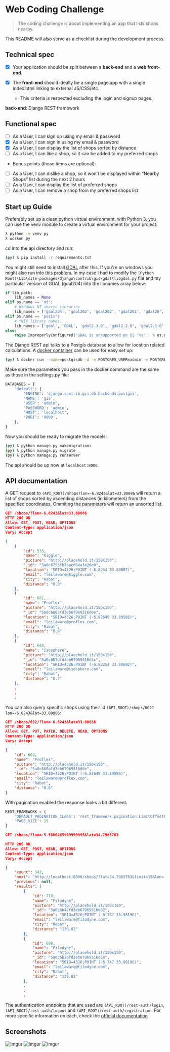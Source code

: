 # Web Coding Challenge

> The coding challenge is about implementing an app that lists shops nearby.

This README will also serve as a checklist during the development process.

## Technical spec

- [x] Your application should be split between a **back-end** and a **web front-end**.

- [x] The **front-end** should ideally be a single page app with a single index.html linking to external JS/CSS/etc.
  - This criteria is respected excluding the login and signup pages.

**back-end**: Django REST framework

## Functional spec

- [ ] As a User, I can sign up using my email & password
- [x] As a User, I can sign in using my email & password
- [x] As a User, I can display the list of shops sorted by distance
- [ ] As a User, I can like a shop, so it can be added to my preferred shops

* Bonus points (those items are optional):

- [ ] As a User, I can dislike a shop, so it won’t be displayed within “Nearby Shops” list during the next 2 hours
- [ ] As a User, I can display the list of preferred shops
- [ ] As a User, I can remove a shop from my preferred shops list

## Start up Guide

Preferably set up a clean python virtual environment, with Python 3, you can use the venv module to create a virtual environment for your project:

```bash
λ python -m venv py
λ workon py
```

cd into the api directory and run:

```bash
(py) λ pip install -r requirements.txt
```

You might still need to install [GDAL](https://django.readthedocs.io/en/2.1.x/ref/contrib/gis/install) after this.
If you're on windows you might also run into [this problem.](https://stackoverflow.com/questions/44140241/geodjango-on-windows-try-setting-gdal-library-path-in-your-settings) In my case I had to modify the `(Python Root)\Lib\site-packages\django\contrib\gis\gdal\libgdal.py` file and my particular version of GDAL (gdal204) into the libnames array below:

```python
if lib_path:
    lib_names = None
elif os.name == 'nt':
    # Windows NT shared libraries
    lib_names = ['gdal204', 'gdal203', 'gdal202', 'gdal201', 'gdal20', 'gdal111']
elif os.name == 'posix':
    # *NIX library names.
    lib_names = ['gdal', 'GDAL', 'gdal2.3.0', 'gdal2.2.0', 'gdal2.1.0', 'gdal2.0.0', 'gdal1.11.0']
else:
    raise ImproperlyConfigured('GDAL is unsupported on OS "%s".' % os.name)
```

The Django REST api talks to a Postgis database to allow for location related calculations. A [docker container](https://hub.docker.com/r/kartoza/postgis) can be used for easy set up:

```bash
(py) λ docker run --name=postgisdb -d -e POSTGRES_USER=admin -e POSTGRES_PASS=admin -e POSTGRES_DBNAME=gis -p 9000:5432 kartoza/postgis
```

Make sure the parameters you pass in the docker command are the same as those in the settings.py file:

```python
DATABASES = {
    'default': {
        'ENGINE': 'django.contrib.gis.db.backends.postgis',
        'NAME': 'gis',
        'USER': 'admin',
        'PASSWORD': 'admin',
        'HOST': 'localhost',
        'PORT': '9000',
    },
}
```
Now you should be ready to migrate the models:

```bash
(py) λ python manage.py makemigrations
(py) λ python manage.py migrate
(py) λ python manage.py runserver
```
The api should be up now at `localhost:8000`.

## API documentation

A GET request to `(API_ROOT)/shops?lon=-6.8243&lat=33.80086` will return a list of shops sorted by ascending distances (in kilometers) from the specified coordinates. Ommiting the parameters will return an unsorted list. 

```json
GET /shops/?lon=-6.8243&lat=33.80086
HTTP 200 OK
Allow: GET, POST, HEAD, OPTIONS
Content-Type: application/json
Vary: Accept

[
    {
        "id": 533,
        "name": "Kiggle",
        "picture": "http://placehold.it/150x150",
        "_id": "5a0c6755fb3aac66aafe26e0",
        "location": "SRID=4326;POINT (-6.8244 33.80087)",
        "email": "leilaware@kiggle.com",
        "city": "Rabat",
        "distance": "0.0"
    },
    {
        "id": 602,
        "name": "Proflex",
        "picture": "http://placehold.it/150x150",
        "_id": "5a0c680afd3eb67969316d0e",
        "location": "SRID=4326;POINT (-6.82649 33.80586)",
        "email": "leilaware@proflex.com",
        "city": "Rabat",
        "distance": "0.6"
    },
    {
        "id": 648,
        "name": "Isosphere",
        "picture": "http://placehold.it/150x150",
        "_id": "5a0c687dfd3eb67969316d3c",
        "location": "SRID=4326;POINT (-6.82254 33.80692)",
        "email": "leilaware@isosphere.com",
        "city": "Rabat",
        "distance": "0.7"
    },
    .
    .
    .
```

You can also query specific shops using their id `(API_ROOT)/shops/602?lon=-6.8243&lat=33.80086`:

```json
GET /shops/602/?lon=-6.8243&lat=33.80086
HTTP 200 OK
Allow: GET, PUT, PATCH, DELETE, HEAD, OPTIONS
Content-Type: application/json
Vary: Accept

{
    "id": 602,
    "name": "Proflex",
    "picture": "http://placehold.it/150x150",
    "_id": "5a0c680afd3eb67969316d0e",
    "location": "SRID=4326;POINT (-6.82649 33.80586)",
    "email": "leilaware@proflex.com",
    "city": "Rabat",
    "distance": "0.6"
}
```

With pagination enabled the response looks a bit different:

```python
REST_FRAMEWORK = {
    'DEFAULT_PAGINATION_CLASS': 'rest_framework.pagination.LimitOffsetPagination',
    'PAGE_SIZE': 15
}
```
```json
GET /shops/?lon=-5.5860465999999995&lat=34.7963763

HTTP 200 OK
Allow: GET, POST, HEAD, OPTIONS
Content-Type: application/json
Vary: Accept

{
    "count": 342,
    "next": "http://localhost:8000/shops/?lat=34.7963763&limit=15&lon=-5.5860465999999995&offset=15",
    "previous": null,
    "results": [
        {
            "id": 718,
            "name": "Filodyne",
            "picture": "http://placehold.it/150x150",
            "_id": "5a0c6b42fd3eb67969316d82",
            "location": "SRID=4326;POINT (-6.747 33.98196)",
            "email": "leilaware@filodyne.com",
            "city": "Rabat",
            "distance": "139.82"
        },
        {
            "id": 698,
            "name": "Filodyne",
            "picture": "http://placehold.it/150x150",
            "_id": "5a0c6b2dfd3eb67969316d6e",
            "location": "SRID=4326;POINT (-6.747 33.98196)",
            "email": "leilaware@filodyne.com",
            "city": "Rabat",
            "distance": "139.82"
        },
        .
        .
        .
```

The authentication endpoints that are used are `(API_ROOT)/rest-auth/login`, `(API_ROOT)/rest-auth/logout` and `(API_ROOT)/rest-auth/registration`. For more specific information on each, check the [official documentation](https://django-rest-auth.readthedocs.io/en/latest/api_endpoints.html)

## Screenshots
![Imgur](https://i.imgur.com/RtpqvUM.png)
![Imgur](https://i.imgur.com/PURjCdT.png)
![Imgur](https://i.imgur.com/HNklDua.png)
